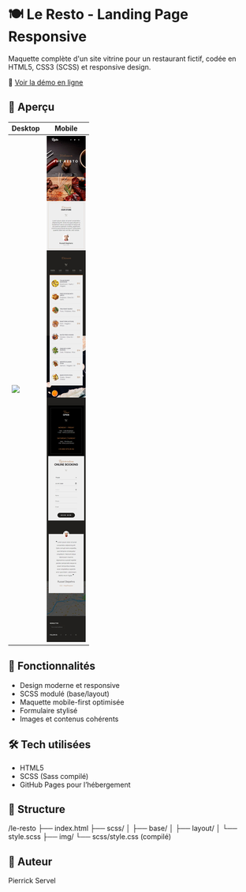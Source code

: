 # 🍽️ Le Resto - Landing Page Responsive

Maquette complète d'un site vitrine pour un restaurant fictif, codée en HTML5, CSS3 (SCSS) et responsive design.

🔗 [Voir la démo en ligne](https://pierrick-svl.github.io/le-resto/)

## 📱 Aperçu

| Desktop                      | Mobile                        |
|-----------------------------|-------------------------------|
|![](maquette%20desktop.png) | ![](maquette%20mobile.png)   |

## 🚀 Fonctionnalités

- Design moderne et responsive
- SCSS modulé (base/layout)
- Maquette mobile-first optimisée
- Formulaire stylisé
- Images et contenus cohérents

## 🛠️ Tech utilisées

- HTML5
- SCSS (Sass compilé)
- GitHub Pages pour l’hébergement

## 📁 Structure

/le-resto
├── index.html
├── scss/
│ ├── base/
│ ├── layout/
│ └── style.scss
├── img/
└── scss/style.css (compilé)


## 📌 Auteur

Pierrick Servel
